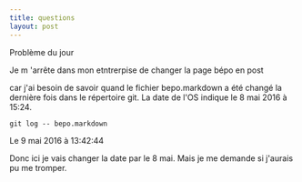 ```yaml
---
title: questions
layout: post
---
```

Problème du jour

Je m 'arrête dans mon etntrerpise de 
changer la page bépo en post

car j'ai besoin de savoir quand le fichier bepo.markdown a été changé la
dernière fois dans le répertoire git. La date de l'OS indique le 8 mai
2016 à 15:24.

`git log -- bepo.markdown`

Le 9 mai 2016 à 13:42:44

Donc ici je vais changer la date par le 8 mai. Mais je me demande si
j'aurais pu me tromper.
